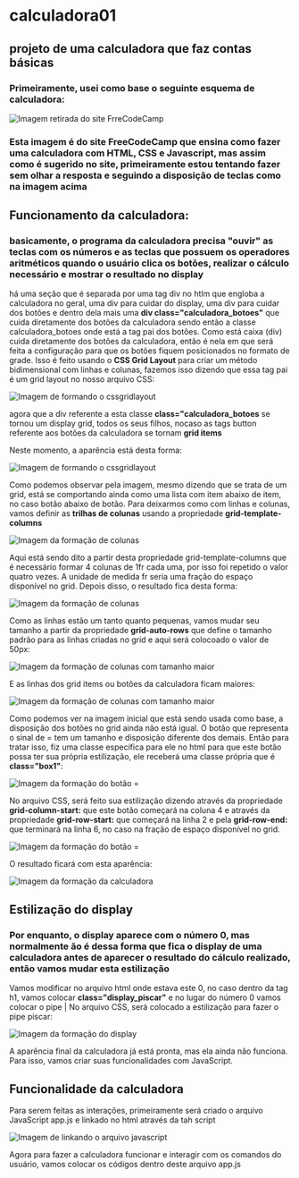 # calculadora01
 ## projeto de uma calculadora que faz contas básicas

### Primeiramente, usei como base o seguinte esquema de calculadora:

![Imagem retirada do site FrreCodeCamp](./assets/0_7GfUdSILXBLyAbQy.png)

### Esta imagem é do site FreeCodeCamp que ensina como fazer uma calculadora com HTML, CSS e Javascript, mas assim como é sugerido no site, primeiramente estou tentando fazer sem olhar a resposta e seguindo a disposição de teclas como na imagem acima 

## Funcionamento da calculadora:

### basicamente, o programa da calculadora precisa "ouvir" as teclas com os números e as teclas que possuem os operadores aritméticos quando o usuário clica os botões, realizar o cálculo necessário e mostrar o resultado no display

há uma seção que é separada por uma tag div no htlm que engloba a calculadora no geral, uma div para cuidar do display, uma div para cuidar dos botôes e dentro dela mais uma **div class="calculadora_botoes"** que cuida diretamente dos botões da calculadora sendo então a classe calculadora_botoes onde está a tag pai dos botões.
Como está caixa (div) cuida diretamente dos botões da calculadora, então é nela em que será feita a configuração para que os botões fiquem posicionados no formato de grade. Isso é feito usando o **CSS Grid Layout** para criar um método bidimensional com linhas e colunas, fazemos isso dizendo que essa tag pai é um grid layout no nosso arquivo CSS:

![Imagem de formando o cssgridlayout](./assets/gridlayout1.png)


agora que a div referente a esta classe **class="calculadora_botoes** se tornou um display grid, todos os seus filhos, nocaso as tags button referente aos botões da calculadora se tornam **grid items**

Neste momento, a aparência está desta forma:

![Imagem de formando o cssgridlayout](./assets/depoisdegridlista.png)

Como podemos observar pela imagem, mesmo dizendo que se trata de um grid, está se comportando ainda como uma lista com item abaixo de item, no caso botão abaixo de botão. Para deixarmos como com linhas e colunas, vamos definir as **trilhas de colunas** usando a propriedade **grid-template-columns**


![Imagem da formação de colunas](./assets/trilhacoluna.png)


Aqui está sendo dito a partir desta propriedade grid-template-columns que é necessário formar 4 colunas de 1fr cada uma, por isso foi repetido o valor quatro vezes. A unidade de medida fr seria uma fração do espaço disponível no grid.
Depois disso, o resultado fica desta forma:

![Imagem da formação de colunas](./assets/colunacomfr.png)

Como as linhas estão um tanto quanto pequenas, vamos mudar seu tamanho a partir da propriedade **grid-auto-rows** que define o tamanho padrão para as linhas criadas no grid e aqui será colocoado o valor de 50px:

![Imagem da formação de colunas com tamanho maior](./assets/autorows.png)

E as linhas dos grid items ou botões da calculadora ficam maiores:

![Imagem da formação de colunas com tamanho maior](./assets/botaomaior.png)


Como podemos ver na imagem inicial que está sendo usada como base, a disposição dos botões no grid ainda não está igual. O botão que representa o sinal de = tem um tamanho e disposição diferente dos demais. Então para tratar isso, fiz uma classe específica para ele no html para que este botão possa ter sua própria estilização, ele receberá uma classe própria que é **class="box1"**:

![Imagem da formação do botão =](./assets/botao=class.png)


No arquivo CSS, será feito sua estilização dizendo através da propriedade **grid-column-start:** que este botão começará na coluna 4 e através da propriedade **grid-row-start:** que começará na linha 2 e pela **grid-row-end:** que terminará na linha 6, no caso na fração de espaço disponível no grid.

![Imagem da formação do botão =](./assets/box1coluna.png)

O resultado ficará com esta aparência:

![Imagem da formação da calculadora](./assets/calculadoraresult.png)

## Estilização do display 

### Por enquanto, o display aparece com o número 0, mas normalmente ão é dessa forma que fica o display de uma calculadora antes de aparecer o resultado do cálculo realizado, então vamos mudar esta estilização 

Vamos modificar no arquivo html onde estava este 0, no caso dentro da tag h1, vamos colocar **class="display_piscar"** e no lugar do número 0 vamos colocar o pipe |
No arquivo CSS, será colocado a estilização para fazer o pipe piscar:

![Imagem da formação do display](./assets/pipesimbolo.png)

A aparência final da calculadora já está pronta, mas ela ainda não funciona. Para isso, vamos criar suas funcionalidades com JavaScript.


## Funcionalidade da calculadora

Para serem feitas as interações, primeiramente será criado o arquivo JavaScript app.js e linkado no html através da tah script

![Imagem de linkando o arquivo javascript](./assets/linkandojs.png)


Agora para fazer a calculadora funcionar e interagir com os comandos do usuário, vamos colocar os códigos dentro deste arquivo app.js






































